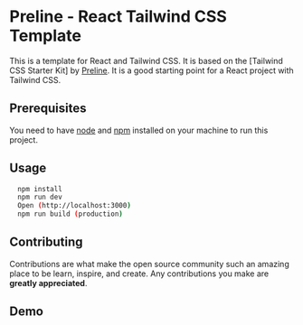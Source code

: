 # Preline - React Tailwind CSS Template
This is a template for React and Tailwind CSS. It is based on the [Tailwind CSS Starter Kit] by <a href="https://www.preline.co/">Preline</a>. It is a good starting point for a React project with Tailwind CSS.


## Prerequisites
You need to have <a href="https://nodejs.org/en/">node</a> and <a href="https://nodejs.org/en/">npm</a> installed on your machine to run this project.

## Usage
  ```bash
    npm install
    npm run dev
    Open (http://localhost:3000)
    npm run build (production)
  ```

## Contributing
Contributions are what make the open source community such an amazing place to be learn, inspire, and create. Any contributions you make are **greatly appreciated**.

## Demo
